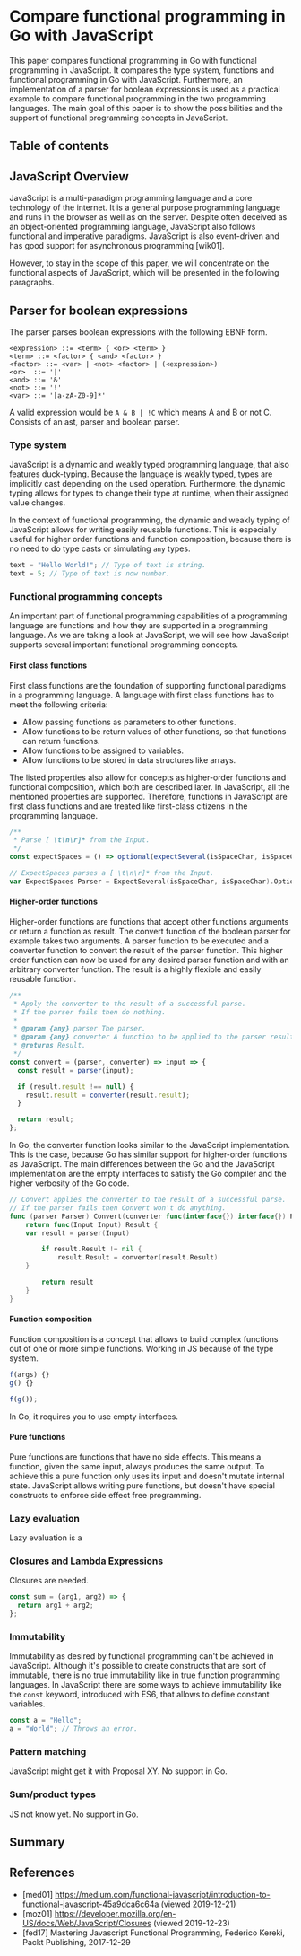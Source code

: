 # Compare functional programming in Go with JavaScript

This paper compares functional programming in Go with functional programming in JavaScript.
It compares the type system, functions and functional programming in Go with JavaScript.
Furthermore, an implementation of a parser for boolean expressions is used as a practical example to compare functional programming in the two programming languages.
The main goal of this paper is to show the possibilities and the support of functional programming concepts in JavaScript.

## Table of contents

<!-- TODO -->
<!-- Monads -->
<!-- Currying -->

## JavaScript Overview

JavaScript is a multi-paradigm programming language and a core technology of the internet.
It is a general purpose programming language and runs in the browser as well as on the server.
Despite often deceived as an object-oriented programming language, JavaScript also follows functional and imperative paradigms.
JavaScript is also event-driven and has good support for asynchronous programming [wik01].
<!-- TODO Maybe take a look at the history of js. Scheme etc. -->
However, to stay in the scope of this paper, we will concentrate on the functional aspects of JavaScript, which will be presented in the following paragraphs.

## Parser for boolean expressions

The parser parses boolean expressions with the following EBNF form.

```
<expression> ::= <term> { <or> <term> }
<term> ::= <factor> { <and> <factor> }
<factor> ::= <var> | <not> <factor> | (<expression>)
<or>  ::= '|'
<and> ::= '&'
<not> ::= '!'
<var> ::= '[a-zA-Z0-9]*'
```

A valid expression would be `A & B | !C` which means A and B or not C.
Consists of an ast, parser and boolean parser.

### Type system

JavaScript is a dynamic and weakly typed programming language, that also features duck-typing.
Because the language is weakly typed, types are implicitly cast depending on the used operation.
Furthermore, the dynamic typing allows for types to change their type at runtime, when their assigned value changes.

In the context of functional programming, the dynamic and weakly typing of JavaScript allows for writing easily reusable functions.
This is especially useful for higher order functions and function composition, because there is no need to do type casts or simulating `any` types.

```javascript
text = "Hello World!"; // Type of text is string.
text = 5; // Type of text is now number.
```

### Functional programming concepts

An important part of functional programming capabilities of a programming language are functions and how they are supported in a programming language.
As we are taking a look at JavaScript, we will see how JavaScript supports several important functional programming concepts.

#### First class functions

First class functions are the foundation of supporting functional paradigms in a programming language.
A language with first class functions has to meet the following criteria:

- Allow passing functions as parameters to other functions.
- Allow functions to be return values of other functions, so that functions can return functions.
- Allow functions to be assigned to variables.
- Allow functions to be stored in data structures like arrays.

The listed properties also allow for concepts as higher-order functions and functional composition, which both are described later.
In JavaScript, all the mentioned properties are supported.
Therefore, functions in JavaScript are first class functions and are treated like first-class citizens in the programming language.

```javascript
/**
 * Parse [ \t\n\r]* from the Input.
 */
const expectSpaces = () => optional(expectSeveral(isSpaceChar, isSpaceChar));
```

```go
// ExpectSpaces parses a [ \t\n\r]* from the Input.
var ExpectSpaces Parser = ExpectSeveral(isSpaceChar, isSpaceChar).Optional()
```

#### Higher-order functions

Higher-order functions are functions that accept other functions arguments or return a function as result.
The convert function of the boolean parser for example takes two arguments.
A parser function to be executed and a converter function to convert the result of the parser function.
This higher order function can now be used for any desired parser function and with an arbitrary converter function.
The result is a highly flexible and easily reusable function.

```javascript
/**
 * Apply the converter to the result of a successful parse.
 * If the parser fails then do nothing.
 *
 * @param {any} parser The parser.
 * @param {any} converter A function to be applied to the parser result.
 * @returns Result.
 */
const convert = (parser, converter) => input => {
  const result = parser(input);

  if (result.result !== null) {
    result.result = converter(result.result);
  }

  return result;
};
```

In Go, the converter function looks similar to the JavaScript implementation.
This is the case, because Go has similar support for higher-order functions as JavaScript.
The main differences between the Go and the JavaScript implementation are the empty interfaces to satisfy the Go compiler and the higher verbosity of the Go code.

```go
// Convert applies the converter to the result of a successful parse.
// If the parser fails then Convert won't do anything.
func (parser Parser) Convert(converter func(interface{}) interface{}) Parser {
	return func(Input Input) Result {
    var result = parser(Input)

		if result.Result != nil {
			result.Result = converter(result.Result)
    }

		return result
	}
}
```

#### Function composition

Function composition is a concept that allows to build complex functions out of one or more simple functions.
Working in JS because of the type system.

```javascript
f(args) {}
g() {}

f(g());
```

In Go, it requires you to use empty interfaces.

#### Pure functions

Pure functions are functions that have no side effects.
This means a function, given the same input, always produces the same output.
To achieve this a pure function only uses its input and doesn't mutate internal state.
JavaScript allows writing pure functions, but doesn't have special constructs to enforce side effect free programming.

### Lazy evaluation

Lazy evaluation is a

### Closures and Lambda Expressions

Closures are needed.

<!-- ES6 arrow functions -->

```javascript
const sum = (arg1, arg2) => {
  return arg1 + arg2;
};
```

### Immutability

Immutability as desired by functional programming can't be achieved in JavaScript.
Although it's possible to create constructs that are sort of immutable, there is no true immutability like in true function programming languages.
In JavaScript there are some ways to achieve immutability like the `const` keyword, introduced with ES6, that allows to define constant variables.

<!-- ES6 const keyword -->

```javascript
const a = "Hello";
a = "World"; // Throws an error.
```

### Pattern matching

JavaScript might get it with Proposal XY.
No support in Go.

### Sum/product types

JS not know yet.
No support in Go.

## Summary

<!-- TODO -->

## References

- [med01] <https://medium.com/functional-javascript/introduction-to-functional-javascript-45a9dca6c64a> (viewed 2019-12-21)
- [moz01] <https://developer.mozilla.org/en-US/docs/Web/JavaScript/Closures> (viewed 2019-12-23)
- [fed17] Mastering Javascript Functional Programming, Federico Kereki, Packt Publishing, 2017-12-29
